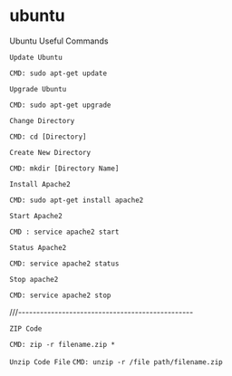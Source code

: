 # ubuntu

Ubuntu Useful Commands

`Update Ubuntu`

`CMD: sudo apt-get update`

`Upgrade Ubuntu`

`CMD: sudo apt-get upgrade`

`Change Directory `

`CMD: cd [Directory]`

`Create New Directory `

`CMD: mkdir [Directory Name]`

`Install Apache2`

`CMD: sudo apt-get install apache2`

`Start Apache2`

`CMD : service apache2 start`

`Status Apache2 `

`CMD: service apache2 status`

`Stop apache2`

`CMD: service apache2 stop`


///------------------------------------------------

`ZIP Code`

`CMD: zip -r filename.zip *`

`Unzip Code File`
`CMD: unzip -r /file path/filename.zip`



